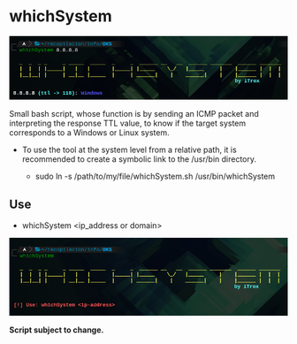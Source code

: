 # **whichSystem**


![whichSystem](./img/wsystem2.png)

Small bash script, whose function is by sending an ICMP packet and interpreting the response TTL value, to know if the target system corresponds to a Windows or Linux system.

* To use the tool at the system level from a relative path, it is recommended to create a symbolic link to the /usr/bin directory.

    + sudo ln -s /path/to/my/file/whichSystem.sh /usr/bin/whichSystem


## Use

- whichSystem <ip_address or domain>

![whichSystem used error](./img/wsystem1.png)


**Script subject to change.**
